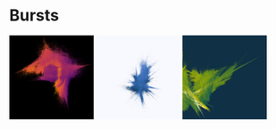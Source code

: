 
# Bursts

<img src="burst_01.jpg" width="30%"> <img src="burst_02.jpg" width="30%"> <img src="burst_03.jpg" width="30%"> 

